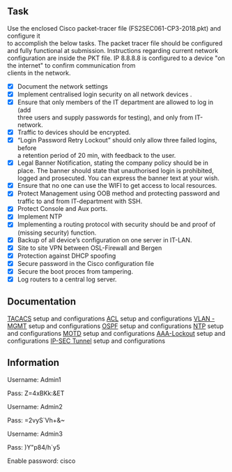 ## Task
Use	the	enclosed	Cisco	packet-tracer	file	(FS2SEC061-CP3-2018.pkt)	and	configure	it	
to	accomplish	the	below	tasks.
The	packet	tracer	file	should	be	configured	and	fully	functional	at	submission.
Instructions	regarding	current	network	configuration	are	inside	the	PKT	file.
IP	8.8.8.8	is	configured	to	a	device	"on	the	internet"	to	confirm	communication	from	
clients	in	the	network.


- [X] Document the	network	settings
- [X] Implement	centralised	login	security	on	all	network	devices	.
- [X] Ensure	that	only	members	of	the	IT	department	are	allowed	to	log	in	(add	
three	users	and	supply	passwords	for	testing),	and	only	from	IT-network.
- [X] Traffic	to	devices	should	be	encrypted.
- [X] “Login	Password	Retry	Lockout”	should	only	allow	three	failed	logins,	before	
a	retention	period	of	20	min,	with	feedback	to	the	user.
- [X] Legal	Banner	Notification,	stating	the	company	policy	should	be	in	place.	The	
banner	should	state	that	unauthorised	login	is	prohibited,	logged	and	
prosecuted.	You	can	express	the	banner	text	at	your	wish.
- [X] Ensure	that	no	one	can	use	the	WIFI	to	get	access	to	local	resources.	
- [X] Protect	Management	using	OOB	method	and	protecting	password	and	traffic	
to	and	from	IT-department	with	SSH. 
- [X] Protect	Console	and	Aux	ports.
- [X] Implement NTP
- [X] Implementing	a	routing	protocol	with	security	should	be	and	proof	of	(missing security) 
function.
- [X] Backup	of	all	device’s	configuration	on	one	server	in	IT-LAN.
- [X] Site	to	site	VPN	between	OSL-Firewall	and	Bergen
- [X] Protection	against	DHCP	spoofing	
- [X] Secure	password	in	the	Cisco	configuration	file	
- [X] Secure	the	boot	proces	from	tampering.
- [X] Log	routers	to	a	central	log	server.

## Documentation

[TACACS](https://github.com/Sebhol95/Network_SEC_project/tree/master/Documentation/TACACS) setup and configurations
[ACL](https://github.com/Sebhol95/Network_SEC_project/tree/master/Documentation/ACL) setup and configurations
[VLAN -MGMT](https://github.com/Sebhol95/Network_SEC_project/tree/master/Documentation/VLAN4) setup and configurations
[OSPF](https://github.com/Sebhol95/Network_SEC_project/tree/master/Documentation/OSPF) setup and configurations
[NTP](https://github.com/Sebhol95/Network_SEC_project/tree/master/Documentation/NTP) setup and configurations
[MOTD](https://github.com/Sebhol95/Network_SEC_project/tree/master/Documentation/MOTD) setup and configurations
[AAA-Lockout](https://github.com/Sebhol95/Network_SEC_project/tree/master/Documentation/Lockout) setup and configurations
[IP-SEC Tunnel](https://github.com/Sebhol95/Network_SEC_project/tree/master/Documentation/Lockout) setup and configurations

## Information 

Username: Admin1

Pass: Z=4xBKk:&ET

Username: Admin2

Pass: =2vyS`Vh+&~

Username: Admin3

Pass: )Y"p84/h`y5

Enable password: cisco
